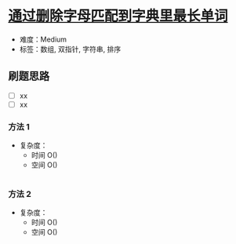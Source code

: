 # [通过删除字母匹配到字典里最长单词](https://leetcode-cn.com/problems/longest-word-in-dictionary-through-deleting/)

- 难度：Medium
- 标签：数组, 双指针, 字符串, 排序

## 刷题思路

- [ ] xx
- [ ] xx

### 方法 1

- 复杂度：
    - 时间 O()
    - 空间 O()

``` js

```

### 方法 2

- 复杂度：
    - 时间 O()
    - 空间 O()

``` js

```

